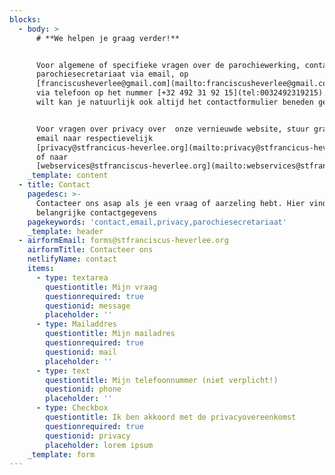 ```yaml
---
blocks:
  - body: >
      # **We helpen je graag verder!**


      Voor algemene of specifieke vragen over de parochiewerking, contacteer ons
      parochiesecretariaat via email, op
      [franciscusheverlee@gmail.com](mailto:franciscusheverlee@gmail.com) of 
      via telefoon op het nummer [+32 492 31 92 15](tel:0032492319215). Als je
      wilt kan je natuurlijk ook altijd het contactformulier beneden gebruiken.


      Voor vragen over privacy over  onze vernieuwde website, stuur graag een
      email naar respectievelijk
      [privacy@stfrancicus-heverlee.org](mailto:privacy@stfrancicus-heverlee.org)
      of naar
      [webservices@stfranciscus-heverlee.org](mailto:webservices@stfranciscus-heverlee.org).
    _template: content
  - title: Contact
    pagedesc: >-
      Contacteer ons asap als je een vraag of aarzeling hebt. Hier vind je alle
      belangrijke contactgegevens
    pagekeywords: 'contact,email,privacy,parochiesecretariaat'
    _template: header
  - airformEmail: forms@stfranciscus-heverlee.org
    airformTitle: Contacteer ons
    netlifyName: contact
    items:
      - type: textarea
        questiontitle: Mijn vraag
        questionrequired: true
        questionid: message
        placeholder: ''
      - type: Mailaddres
        questiontitle: Mijn mailadres
        questionrequired: true
        questionid: mail
        placeholder: ''
      - type: text
        questiontitle: Mijn telefoonnummer (niet verplicht!)
        questionid: phone
        placeholder: ''
      - type: Checkbox
        questiontitle: Ik ben akkoord met de privacyovereenkomst
        questionrequired: true
        questionid: privacy
        placeholder: lorem ipsum
    _template: form
---
```


